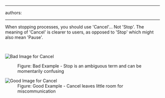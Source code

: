 

---
authors:

---




<span class='intro'> <p>When stopping processes, you should use 'Cancel'... Not 'Stop'. The meaning of 'Cancel' is clearer to users, as opposed to 'Stop' which might also mean 'Pause'.</p> </span>

​<dl class="badImage"><dt><img alt="Bad Image for Cancel" src="http&#58;//www.ssw.com.au/ssw/Standards/Rules/Images/cancel-long-process-bad.jpg" /></dt>
<dd>Figure&#58; Bad Example - Stop is an ambiguous term and can be momentarily confusing</dd></dl>
<dl class="goodImage"><dt><img alt="Good Image for Cancel" src="http&#58;//www.ssw.com.au/ssw/Standards/Rules/Images/cancel-long-process-good.jpg" /></dt>
<dd>Figure&#58; Good Example - Cancel leaves little room for miscommunication</dd></dl>



